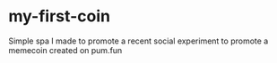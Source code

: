 # my-first-coin
Simple spa I made to promote a recent social experiment to promote a memecoin created on pum.fun
